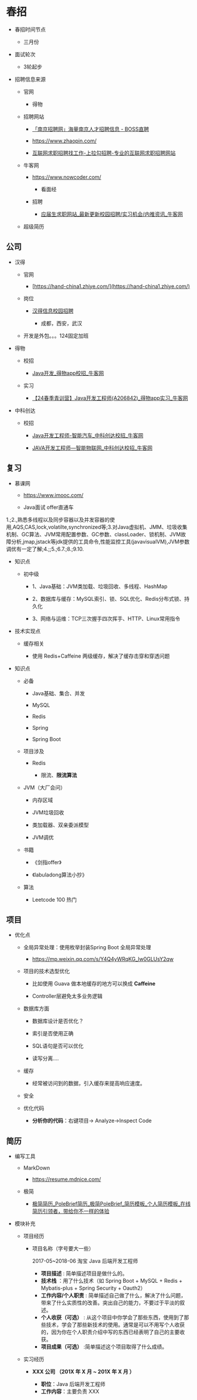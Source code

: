 # 春招

- 春招时间节点
  
  - 三月份

- 面试轮次
  
  - 3轮起步

- 招聘信息来源
  
  - 官网
    
    - 得物
  
  - 招聘网站
    
    - [「南京招聘网」海量南京人才招聘信息 - BOSS直聘](https://www.zhipin.com/nanjing/)
    
    - https://www.zhaopin.com/
    
    - [互联网求职招聘找工作-上拉勾招聘-专业的互联网求职招聘网站](https://www.lagou.com/wn/)
  
  - 牛客网
    
    - https://www.nowcoder.com/
      
      - 看面经
    
    - 招聘
      
      - [应届生求职网站_最新更新校园招聘/实习机会/内推资讯_牛客网](https://www.nowcoder.com/jobs/recommend/campus)
  
  - 超级简历

## 公司

- 汉得
  
  - 官网 
    
    - [https://hand-china1.zhiye.com/](https://hand-china1.zhiye.com/)
  
  - 岗位
    
    - [汉得信息校园招聘](https://hand-china1.zhiye.com/campus/detail?jobAdId=0d6bbdd3-e071-4208-bbc4-7c5d3e4a158c)
      
      - 成都，西安，武汉
  
  - 开发是外包。。。124固定加班

- 得物
  
  - 校招
    
    - [Java开发_得物app校招_牛客网](https://www.nowcoder.com/jobs/detail/288177?pageSource=5012&channel=contentDetail&contentType_var=%E5%8A%A8%E6%80%81&contentID_var=2105189)
  
  - 实习
    
    - [【24春季青训营】Java开发工程师(A206842)_得物app实习_牛客网](https://www.nowcoder.com/jobs/detail/302471?pageSource=5012&channel=contentDetail&contentType_var=%E5%8A%A8%E6%80%81&contentID_var=2105189)

- 中科创达
  
  - 校招
    
    - [Java开发工程师-智能汽车_中科创达校招_牛客网](https://www.nowcoder.com/jobs/detail/30300000041689?pageSource=5012&channel=contentDetail)
    
    - [JAVA开发工程师—智能物联网_中科创达校招_牛客网](https://www.nowcoder.com/jobs/detail/30300000041748?pageSource=5012&channel=contentDetail)

## 复习

- 慕课网
  
  - https://www.imooc.com/
  
  - Java面试  offer直通车

1.;2.,熟悉多线程以及同步容器以及并发容器的使用,AQS,CAS,lock,volatilte,synchronized等;3.对Java虚拟机、JMM、垃圾收集机制、GC算法、JVM常用配置参数、GC参数、classLoader、锁机制、JVM故障分析,jmap,jstack等jdk提供的工具命令,性能监控工具(javavisualVM),JVM参数调优有一定了解;4.;;5.;6.7.;8.;9.10.

- 知识点
  
  - 初中级
    
    - 1、Java基础：JVM类加载、垃圾回收、多线程、HashMap  
    
    - 2、数据库与缓存：MySQL索引、锁、SQL优化、Redis分布式锁、持久化
    
    - 3、网络与运维：TCP三次握手四次挥手、HTTP、Linux常用指令

- 技术实现点
  
  - 缓存相关
    
    - 使用 Redis+Caffeine 两级缓存，解决了缓存击穿和穿透问题

- 知识点
  
  - 必备
    
    - Java基础、集合、并发
    
    - MySQL
    
    - Redis
    
    - Spring
    
    - Spring Boot
  
  - 项目涉及
    
    - Redis
      
      - 限流、**限流算法**
  
  - JVM（大厂会问）
    
    - 内存区域
    
    - JVM垃圾回收
    
    - 类加载器、双亲委派模型
    
    - JVM调优
  
  - 书籍
    
    - 《剑指offer》
    
    - 《labuladong算法小抄》
  
  - 算法
    
    - Leetcode 100 热门

## 项目

- 优化点
  
  - 全局异常处理：使用枚举封装Spring Boot 全局异常处理
    
    - https://mp.weixin.qq.com/s/Y4Q4yWRqKG_lw0GLUsY2qw
  
  - 项目的技术选型优化
    
    - 比如使用 Guava 做本地缓存的地方可以换成 **Caffeine**
    
    - Controller层避免太多业务逻辑
  
  - 数据库方面
    
    - 数据库设计是否优化？
    
    - 索引是否使用正确
    
    - SQL语句是否可以优化
    
    - 读写分离....
  
  - 缓存
    
    - 经常被访问到的数据，引入缓存来提高响应速度。
  
  - 安全
  
  - 优化代码
    
    - **分析你的代码**：右键项目-> Analyze->Inspect Code

## 简历

- 编写工具
  
  - MarkDown
    
    - https://resume.mdnice.com/
  
  - 极简
    
    - [极简简历_PoleBrief简历_极简PoleBrief_简历模板_个人简历模板_在线简历引领者，带给你不一样的体验](https://www.polebrief.com/index)

- 模块补充
  
  - 项目经历
    
    - 项目名称（字号要大一些）
      
      2017-05~2018-06 淘宝 Java 后端开发工程师
      
      - **项目描述** : 简单描述项目是做什么的。
      - **技术栈** ：用了什么技术（如 Spring Boot + MySQL + Redis + Mybatis-plus + Spring Security + Oauth2）
      - **工作内容/个人职责** : 简单描述自己做了什么，解决了什么问题，带来了什么实质性的改善。突出自己的能力，不要过于平淡的叙述。
      - **个人收获（可选）** : 从这个项目中你学会了那些东西，使用到了那些技术，学会了那些新技术的使用。通常是可以不用写个人收获的，因为你在个人职责介绍中写的东西已经表明了自己的主要收获。
      - **项目成果（可选）** :简单描述这个项目取得了什么成绩。
  
  - 实习经历
    
    - **XXX 公司 （201X 年 X 月 ~ 201X 年 X 月 ）**
      
      - **职位**：Java 后端开发工程师
      - **工作内容**：主要负责 XXX
